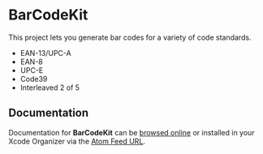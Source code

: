 BarCodeKit
==========

This project lets you generate bar codes for a variety of code standards.

- EAN-13/UPC-A
- EAN-8
- UPC-E
- Code39
- Interleaved 2 of 5

Documentation
-------------

Documentation for **BarCodeKit** can be [browsed online](https://docs.cocoanetics.com/BarCodeKit) or installed in your Xcode Organizer via the [Atom Feed URL](https://docs.cocoanetics.com/BarCodeKit/BarCodeKit.atom).